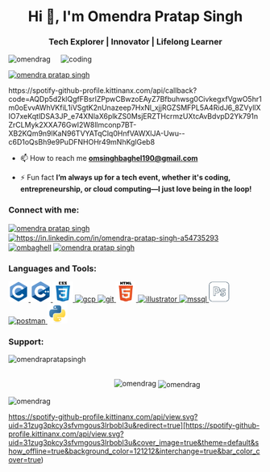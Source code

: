 <h1 align="center">Hi 👋, I'm Omendra Pratap Singh</h1>
<h3 align="center">Tech Explorer | Innovator | Lifelong Learner</h3>
<img align="right" alt ="coding" width="400" src ="https://user-images.githubusercontent.com/55389276/140866485-8fb1c876-9a8f-4d6a-98dc-08c4981eaf70.gif"
<p align="left"> <img src="https://komarev.com/ghpvc/?username=omendrag&label=Profile%20views&color=0e75b6&style=flat" alt="omendrag" /> </p>

<p align="left"> <a href="https://twitter.com/omendra pratap singh" target="blank"><img src="https://img.shields.io/twitter/follow/omendra pratap singh?logo=twitter&style=for-the-badge" alt="omendra pratap singh" /></a> </p>
https://spotify-github-profile.kittinanx.com/api/callback?code=AQDp5d2klQgfFBsrlZPpwCBwzoEAyZ7Bfbuhwsg0CivkegxfVgwO5hr1m0oEvvAWhVKfiL1iVSgtK2nUnazeep7HxNl_xjjRGZSMFPL5A4RidJ6_8ZVyllXIO7xeKqtlDSA3JP_e74XNlaX6plkZS0MsjERZTHcrmzUXtcAvBdvpD2Yk791nZrCLMyk2XXA76GwI2W8llmconp7BT-XB2KQm9n9lKaN96TVYATqClq0HnfVAWXlJA-Uwu--c6D1oQsBh9e9PuDFNHOHr49mNhKglGeb8

- 📫 How to reach me **omsinghbaghel190@gmail.com**

- ⚡ Fun fact **I’m always up for a tech event, whether it's coding, entrepreneurship, or cloud computing—I just love being in the loop!**

<h3 align="left">Connect with me:</h3>
<p align="left">
<a href="https://twitter.com/omendra pratap singh" target="blank"><img align="center" src="https://raw.githubusercontent.com/rahuldkjain/github-profile-readme-generator/master/src/images/icons/Social/twitter.svg" alt="omendra pratap singh" height="30" width="40" /></a>
<a href="https://linkedin.com/in/https://in.linkedin.com/in/omendra-pratap-singh-a54735293" target="blank"><img align="center" src="https://raw.githubusercontent.com/rahuldkjain/github-profile-readme-generator/master/src/images/icons/Social/linked-in-alt.svg" alt="https://in.linkedin.com/in/omendra-pratap-singh-a54735293" height="30" width="40" /></a>
<a href="https://instagram.com/ombaghell" target="blank"><img align="center" src="https://raw.githubusercontent.com/rahuldkjain/github-profile-readme-generator/master/src/images/icons/Social/instagram.svg" alt="ombaghell" height="30" width="40" /></a>
<a href="https://auth.geeksforgeeks.org/user/omendra pratap singh" target="blank"><img align="center" src="https://raw.githubusercontent.com/rahuldkjain/github-profile-readme-generator/master/src/images/icons/Social/geeks-for-geeks.svg" alt="omendra pratap singh" height="30" width="40" /></a>
</p>

<h3 align="left">Languages and Tools:</h3>
<p align="left"> <a href="https://www.cprogramming.com/" target="_blank" rel="noreferrer"> <img src="https://raw.githubusercontent.com/devicons/devicon/master/icons/c/c-original.svg" alt="c" width="40" height="40"/> </a> <a href="https://www.w3schools.com/cpp/" target="_blank" rel="noreferrer"> <img src="https://raw.githubusercontent.com/devicons/devicon/master/icons/cplusplus/cplusplus-original.svg" alt="cplusplus" width="40" height="40"/> </a> <a href="https://www.w3schools.com/css/" target="_blank" rel="noreferrer"> <img src="https://raw.githubusercontent.com/devicons/devicon/master/icons/css3/css3-original-wordmark.svg" alt="css3" width="40" height="40"/> </a> <a href="https://cloud.google.com" target="_blank" rel="noreferrer"> <img src="https://www.vectorlogo.zone/logos/google_cloud/google_cloud-icon.svg" alt="gcp" width="40" height="40"/> </a> <a href="https://git-scm.com/" target="_blank" rel="noreferrer"> <img src="https://www.vectorlogo.zone/logos/git-scm/git-scm-icon.svg" alt="git" width="40" height="40"/> </a> <a href="https://www.w3.org/html/" target="_blank" rel="noreferrer"> <img src="https://raw.githubusercontent.com/devicons/devicon/master/icons/html5/html5-original-wordmark.svg" alt="html5" width="40" height="40"/> </a> <a href="https://www.adobe.com/in/products/illustrator.html" target="_blank" rel="noreferrer"> <img src="https://www.vectorlogo.zone/logos/adobe_illustrator/adobe_illustrator-icon.svg" alt="illustrator" width="40" height="40"/> </a> <a href="https://www.microsoft.com/en-us/sql-server" target="_blank" rel="noreferrer"> <img src="https://www.svgrepo.com/show/303229/microsoft-sql-server-logo.svg" alt="mssql" width="40" height="40"/> </a> <a href="https://www.photoshop.com/en" target="_blank" rel="noreferrer"> <img src="https://raw.githubusercontent.com/devicons/devicon/master/icons/photoshop/photoshop-line.svg" alt="photoshop" width="40" height="40"/> </a> <a href="https://postman.com" target="_blank" rel="noreferrer"> <img src="https://www.vectorlogo.zone/logos/getpostman/getpostman-icon.svg" alt="postman" width="40" height="40"/> </a> <a href="https://www.python.org" target="_blank" rel="noreferrer"> <img src="https://raw.githubusercontent.com/devicons/devicon/master/icons/python/python-original.svg" alt="python" width="40" height="40"/> </a> </p>

<h3 align="left">Support:</h3>
<p><a href="https://ko-fi.com/omendrapratapsingh"> <img align="left" src="https://cdn.ko-fi.com/cdn/kofi3.png?v=3" height="50" width="210" alt="omendrapratapsingh" /></a></p><br><br>

<p><img align="left" src="https://github-readme-stats.vercel.app/api/top-langs?username=omendrag&show_icons=true&locale=en&layout=compact" alt="omendrag" /></p>

<p>&nbsp;<img align="center" src="https://github-readme-stats.vercel.app/api?username=omendrag&show_icons=true&locale=en" alt="omendrag" /></p>

<p><img align="center" src="https://github-readme-streak-stats.herokuapp.com/?user=omendrag&" alt="omendrag" /></p
                                                                                                                 
https://spotify-github-profile.kittinanx.com/api/view.svg?uid=31zug3pkcy3sfvmgous3lrbobl3u&redirect=true][https://spotify-github-profile.kittinanx.com/api/view.svg?uid=31zug3pkcy3sfvmgous3lrbobl3u&cover_image=true&theme=default&show_offline=true&background_color=121212&interchange=true&bar_color_cover=true)                                                                                                  
